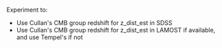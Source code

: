 Experiment to:
- Use Cullan's CMB group redshift for z_dist_est in SDSS
- Use Cullan's CMB group redshift for z_dist_est in LAMOST if available, and use Tempel's if not